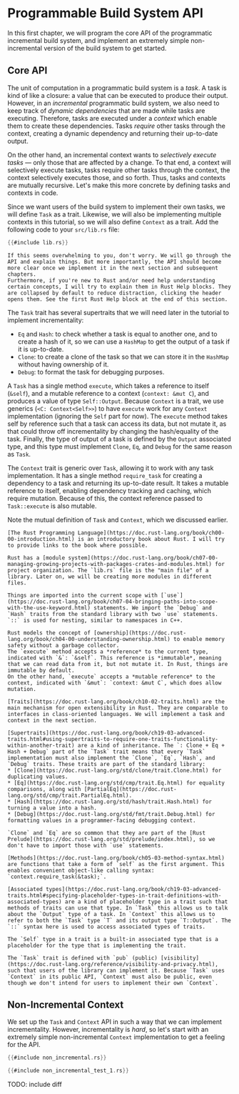 # Programmable Build System API

In this first chapter, we will program the core API of the programmatic incremental build system, and implement an extremely simple non-incremental version of the build system to get started.


## Core API

The unit of computation in a programmatic build system is a *task*.
A task is kind of like a closure: a value that can be executed to produce their output.
However, in an *incremental* programmatic build system, we also need to keep track of *dynamic dependencies* that are made while tasks are executing.
Therefore, tasks are executed under a *context* which enable them to create these dependencies.
Tasks *require* other tasks through the context, creating a dynamic dependency and returning their up-to-date output.

On the other hand, an incremental context wants to *selectively execute tasks* — only those that are affected by a change.
To that end, a context will selectively execute tasks, tasks require other tasks through the context, the context selectively executes those, and so forth.
Thus, tasks and contexts are mutually recursive.
Let's make this more concrete by defining tasks and contexts in code.

Since we want users of the build system to implement their own tasks, we will define `Task` as a trait.
Likewise, we will also be implementing multiple contexts in this tutorial, so we will also define `Context` as a trait.
Add the following code to your `src/lib.rs` file:

```rust
{{#include lib.rs}}
```

```admonish
If this seems overwhelming to you, don't worry. We will go through the API and explain things. But more importantly, the API should become more clear once we implement it in the next section and subsequent chapters.
Furthermore, if you're new to Rust and/or need help understanding certain concepts, I will try to explain them in Rust Help blocks. They are collapsed by default to reduce distraction, clicking the header opens them. See the first Rust Help block at the end of this section.
```

The `Task` trait has several supertraits that we will need later in the tutorial to implement incrementality:

* `Eq` and `Hash`: to check whether a task is equal to another one, and to create a hash of it, so we can use a `HashMap` to get the output of a task if it is up-to-date.
* `Clone`: to create a clone of the task so that we can store it in the `HashMap` without having ownership of it.
* `Debug`: to format the task for debugging purposes.

A `Task` has a single method `execute`, which takes a reference to itself (`&self`), and a mutable reference to a context (`context: &mut C`), and produces a value of type `Self::Output`.
Because `Context` is a trait, we use generics (`<C: Context<Self>>`) to have `execute` work for any `Context` implementation (ignoring the `Self` part for now).
The `execute` method takes self by reference such that a task can access its data, but not mutate it, as that could throw off incrementality by changing the hash/equality of the task.
Finally, the type of output of a task is defined by the `Output` associated type, and this type must implement `Clone`, `Eq`, and `Debug` for the same reason as `Task`.

The `Context` trait is generic over `Task`, allowing it to work with any task implementation.
It has a single method `require_task` for creating a dependency to a task and returning its up-to-date result.
It takes a mutable reference to itself, enabling dependency tracking and caching, which require mutation.
Because of this, the context reference passed to `Task::execute` is also mutable.

Note the mutual definition of `Task` and `Context`, which we discussed earlier.

[//]: # (Note that a `Context` is generic over `Task` `T`, meaning that a context can work with any task implementation.)

[//]: # (However, the `Task::execute` method is generic over any `Context` with `T` set to `Self`, so a task can only work with contexts that work with its own specific task type.)

[//]: # (This limits us to only supporting one type of task, because)

[//]: # ()
[//]: # (Finally, it is important to note that `Context` is only generic over *one type of task*: you can't combine a `Context<CopyFile>` with `Context<WriteToFile>`.)

[//]: # (While this is quite limiting, we do this to keep the tutorial simple, and we can work around it by defining )

```admonish info title="Rust Help" collapsible=true
[The Rust Programming Language](https://doc.rust-lang.org/book/ch00-00-introduction.html) is an introductory book about Rust. I will try to provide links to the book where possible.

Rust has a [module system](https://doc.rust-lang.org/book/ch07-00-managing-growing-projects-with-packages-crates-and-modules.html) for project organization. The `lib.rs` file is the "main file" of a library. Later on, we will be creating more modules in different files.

Things are imported into the current scope with [`use`](https://doc.rust-lang.org/book/ch07-04-bringing-paths-into-scope-with-the-use-keyword.html) statements. We import the `Debug` and `Hash` traits from the standard library with two `use` statements. `::` is used for nesting, similar to namespaces in C++.

Rust models the concept of [ownership](https://doc.rust-lang.org/book/ch04-00-understanding-ownership.html) to enable memory safety without a garbage collector.
The `execute` method accepts a *reference* to the current type, indicated with `&`: `&self`. This reference is *immutable*, meaning that we can read data from it, but not mutate it. In Rust, things are immutable by default.
On the other hand, `execute` accepts a *mutable reference* to the context, indicated with `&mut`: `context: &mut C`, which does allow mutation.

[Traits](https://doc.rust-lang.org/book/ch10-02-traits.html) are the main mechanism for open extensibility in Rust. They are comparable to interfaces in class-oriented languages. We will implement a task and context in the next section.

[Supertraits](https://doc.rust-lang.org/book/ch19-03-advanced-traits.html#using-supertraits-to-require-one-traits-functionality-within-another-trait) are a kind of inheritance. The `: Clone + Eq + Hash + Debug` part of the `Task` trait means that every `Task` implementation must also implement the `Clone`, `Eq`, `Hash`, and `Debug` traits. These traits are part of the standard library:
* [Clone](https://doc.rust-lang.org/std/clone/trait.Clone.html) for duplicating values.
* [Eq](https://doc.rust-lang.org/std/cmp/trait.Eq.html) for equality comparisons, along with [PartialEq](https://doc.rust-lang.org/std/cmp/trait.PartialEq.html).
* [Hash](https://doc.rust-lang.org/std/hash/trait.Hash.html) for turning a value into a hash.
* [Debug](https://doc.rust-lang.org/std/fmt/trait.Debug.html) for formatting values in a programmer-facing debugging context.

`Clone` and `Eq` are so common that they are part of the [Rust Prelude](https://doc.rust-lang.org/std/prelude/index.html), so we don't have to import those with `use` statements.

[Methods](https://doc.rust-lang.org/book/ch05-03-method-syntax.html) are functions that take a form of `self` as the first argument. This enables convenient object-like calling syntax: `context.require_task(&task);`.

[Associated types](https://doc.rust-lang.org/book/ch19-03-advanced-traits.html#specifying-placeholder-types-in-trait-definitions-with-associated-types) are a kind of placeholder type in a trait such that methods of traits can use that type. In `Task` this allows us to talk about the `Output` type of a task. In `Context` this allows us to refer to both the `Task` type `T` and its output type `T::Output`. The `::` syntax here is used to access associated types of traits.

The `Self` type in a trait is a built-in associated type that is a placeholder for the type that is implementing the trait.

The `Task` trait is defined with `pub` (public) [visibility](https://doc.rust-lang.org/reference/visibility-and-privacy.html), such that users of the library can implement it. Because `Task` uses `Context` in its public API, `Context` must also be public, even though we don't intend for users to implement their own `Context`. 
```

## Non-Incremental Context

We set up the `Task` and `Context` API in such a way that we can implement incrementality.
However, incrementality is *hard*, so let's start with an extremely simple non-incremental `Context` implementation to get a feeling for the API.

```rust
{{#include non_incremental.rs}}
```

```rust
{{#include non_incremental_test_1.rs}}
```

TODO: include diff
